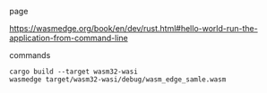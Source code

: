 page

https://wasmedge.org/book/en/dev/rust.html#hello-world-run-the-application-from-command-line

commands
```
cargo build --target wasm32-wasi
wasmedge target/wasm32-wasi/debug/wasm_edge_samle.wasm
```
